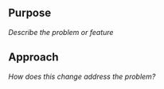 ## Purpose
_Describe the problem or feature_

## Approach
_How does this change address the problem?_
